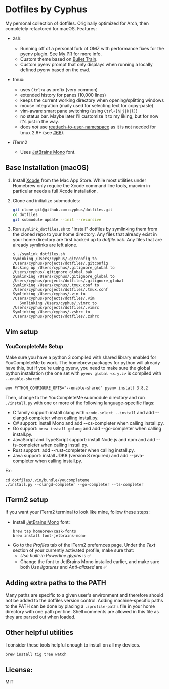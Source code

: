 # Dotfiles by Cyphus

My personal collection of dotfiles. Originally optimized for Arch, then
completely refactored for macOS. Features:

- zsh:
  - Running off of a personal fork of OMZ with performance fixes for the pyenv
    plugin. See [My PR](https://github.com/robbyrussell/oh-my-zsh/pull/6165)
    for more info.
  - Custom theme based on
    [Bullet Train](https://github.com/caiogondim/bullet-train.zsh).
  - Custom pyenv prompt that only displays when running a locally defined pyenv
    based on the cwd.

- tmux:
  - uses `Ctrl+a` as prefix (very common)
  - extended history for panes (10,000 lines)
  - keeps the current working directory when opening/splitting windows
  - mouse integration (maily used for selecting text for copy-paste)
  - vim-aware smart pane switching (using `Ctrl+[h|j|k|l]`)
  - no status bar. Maybe later I'll customize it to my liking, but for now it's
    just in the way.
  - does _not_ use
    [reattach-to-user-namespace](https://github.com/ChrisJohnsen/tmux-MacOSX-pasteboard/)
    as it is not needed for tmux 2.6+ (see
    [#66](https://github.com/ChrisJohnsen/tmux-MacOSX-pasteboard/issues/66)).

- iTerm2
  - Uses [JetBrains Mono](https://www.jetbrains.com/lp/mono/) font.

## Base Installation (macOS)

1. Install [Xcode](https://itunes.apple.com/us/app/xcode/id497799835?mt=12)
   from the Mac App Store. While most utilities under Homebrew only require the
   Xcode command line tools, macvim in particular needs a full Xcode
   installation.

1. Clone and initialize submodules:

   ```bash
   git clone git@github.com:cyphus/dotfiles.git
   cd dotfiles
   git submodule update --init --recursive
   ```

1. Run `symlink_dotfiles.sh` to "install" dotfiles by symlinking them from the
   cloned repo to your home directory. Any files that already exist in your
   home directory are first backed up to *dotfile*.bak.  Any files that are
   already symlinks are left alone.

   ```console
   $ ./symlink_dotfiles.sh
   Syminking /Users/cyphus/.gitconfig to /Users/cyphus/projects/dotfiles/.gitconfig
   Backing up /Users/cyphus/.gitignore_global to /Users/cyphus/.gitignore_global.bak
   Symlinking /Users/cyphus/.gitignore_global to /Users/cyphus/projects/dotfiles/.gitignore_global
   Symlinking /Users/cyphus/.tmux.conf to /Users/cyphus/projects/dotfiles/.tmux.conf
   Symlinking /Users/cyphus/.vim to /Users/cyphus/projects/dotfiles/.vim
      Symlinking /Users/cyphus/.vimrc to /Users/cyphus/projects/dotfiles/.vimrc
   Symlinking /Users/cyphus/.zshrc to /Users/cyphus/projects/dotfiles/.zshrc
   ```

## Vim setup

### YouCompleteMe Setup

Make sure you have a python 3 compiled with shared library enabled for
YouCompleteMe to work. The homebrew packages for python will already have this,
but if you're using pyenv, you need to make sure the global python installation
(the one set with `pyenv global <x.y.z>` is compiled with `--enable-shared`:

```
env PYTHON_CONFIGURE_OPTS="--enable-shared" pyenv install 3.8.2
```

Then, change to the YouCompleteMe submodule directory and run `./install.py`
with one or more of the following language-specific flags:

* C family support: install clang with `xcode-select --install` and add
  --clangd-completer when calling install.py.
* C# support: install Mono and add --cs-completer when calling install.py.
* Go support: `brew install golang` and add --go-completer when calling
  install.py.
* JavaScript and TypeScript support: install Node.js and npm and add
  --ts-completer when calling install.py.
* Rust support: add --rust-completer when calling install.py.
* Java support: install JDK8 (version 8 required) and add
  --java-completer when calling install.py.

Ex:

```
cd dotfiles/.vim/bundle/youcompleteme
./install.py --clangd-completer --go-completer --ts-completer
```

## iTerm2 setup

If you want your iTerm2 terminal to look like mine, follow these steps:

 * Install [JetBrains Mono](https://www.jetbrains.com/lp/mono/) font:
   ```
   brew tap homebrew/cask-fonts
   brew install font-jetbrains-mono
   ```
 * Go to the *Profiles* tab of the iTerm2 prefernces page. Under the *Text*
   section of your currently activated profile, make sure that:
   * *Use built-in Powerline glyphs* is ✅
   * Change the font to JetBrains Mono installed earlier, and make sure both
     *Use ligatures* and *Anti-aliased* are ✅

## Adding extra paths to the PATH

Many paths are specific to a given user's environment and therefore should not
be added to the dotfiles version control. Adding machine-specific paths to the
PATH can be done by placing a `.zprofile-paths` file in your home directory
with one path per line. Shell comments are allowed in this file as they are
parsed out when loaded.

## Other helpful utilities

I consider these tools helpful enough to install on all my devices.

```bash
brew install tig tree watch
```

## License:

MIT

